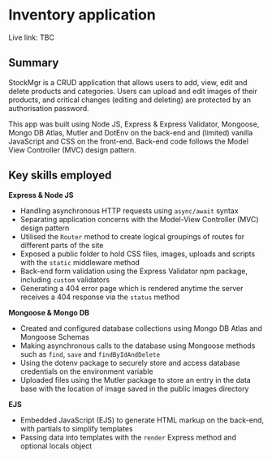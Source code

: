# Inventory application

Live link: TBC

## Summary

StockMgr is a CRUD application that allows users to add, view, edit and delete products and categories. Users can upload and edit images of their products, and critical changes (editing and deleting) are protected by an authorisation password.

This app was built using Node JS, Express & Express Validator, Mongoose, Mongo DB Atlas, Mutler and DotEnv on the back-end and (limited) vanilla JavaScript and CSS on the front-end. Back-end code follows the Model View Controller (MVC) design pattern.

## Key skills employed

**Express & Node JS**

- Handling asynchronous HTTP requests using `async/await` syntax
- Separating application concerns with the Model-View Controller (MVC) design pattern
- Utilised the `Router` method to create logical groupings of routes for different parts of the site
- Exposed a public folder to hold CSS files, images, uploads and scripts with the `static` middleware method
- Back-end form validation using the Express Validator npm package, including `custom` validators
- Generating a 404 error page which is rendered anytime the server receives a 404 response via the `status` method

**Mongoose & Mongo DB**

- Created and configured database collections using Mongo DB Atlas and Mongoose Schemas
- Making asynchronous calls to the database using Mongoose methods such as `find`, `save` and `findByIdAndDelete`
- Using the dotenv package to securely store and access database credentials on the environment variable
- Uploaded files using the Mutler package to store an entry in the data base with the location of image saved in the public images directory

**EJS**

- Embedded JavaScript (EJS) to generate HTML markup on the back-end, with partials to simplify templates
- Passing data into templates with the `render` Express method and optional locals object
